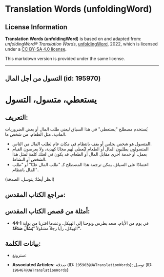 # Translation Words (unfoldingWord)

## License Information

**Translation Words (unfoldingWord)** is based on and adapted from: _unfoldingWord® Translation Words_, [unfoldingWord](https://unfoldingword.org/utw), 2022, which is licensed under a [CC BY-SA 4.0 license](https://creativecommons.org/licenses/by-sa/4.0/legalcode.en).

This markdown version is provided under the same license.



--------------------------------

## التسول من أجل المال (id: 195970)

يستعطي، متسول، التسول
=====================

التعريف:
--------

يُستخدم مصطلح "يستعطي" في هذا السياق ليعني طلب المال أو بعض الضروريات المادية، مثل الطعام، من شخص ما.

* المتسول هو شخص يجلس أو يقف بانتظام في مكان عام لطلب المال من الناس.
* المتسولون يطلبون المال أو الطعام ليُعطى لهم مجانًا كهدية، ولا يعرضون القيام بعمل، أو خدمة أخرى مقابل المال أو الطعام. قد يكون في لغتك كلمة لمثل هذا الشخص أو النشاط.
* اعتمادًا على السياق، يمكن ترجمة هذا المصطلح كـ "طلب المال علنًا" أو "طلب المال بانتظام".

(انظر أيضًا: يتوسل، الصدقة)

مراجع الكتاب المقدس:
--------------------

أمثلة من قصص الكتاب المقدس:
---------------------------

* **44:1** في يوم من الأيام، صعد بطرس ويوحنا إلى الهيكل. وعندما اقتربا من بوابة الهيكل، رأيا رجلاً مشلولاً "**يَسْأَلَ صَدَقَةً".**

بيانات الكلمة:
--------------

* سترونغ:

* **Associated Articles:** صدقة (ID: `195903@UWTranslationWords`); توسل (ID: `196467@UWTranslationWords`)

